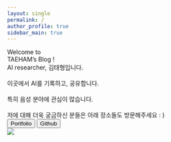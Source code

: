 ```yaml
---
layout: single
permalink: /
author_profile: true
sidebar_main: true 
---
```


<head>
    <meta charset="UTF-8">
    <meta http-equiv="X-UA-Compatible" content="IE=edge">
    <meta name="viewport" content="width=device-width, initial-scale=1.0">
    <title>Document</title>
    <link href="/indexs.css" rel="stylesheet" />
</head>
<body>
    <div class="background">
        <div class="introduction">
            <div class="title">Welcome to <br/>TAEHAM’s Blog !</div>
            <div class="text">
                AI researcher, 김태형입니다.
                <br/><br/>이곳에서 AI를 기록하고, 공유합니다.
                <br/><br/>특히 음성 분야에 관심이 많습니다.
                <br/><br/>저에 대해 더욱 궁금하신 분들은 아래 장소들도 방문해주세요 : )
            </div>
            <div class="row_button">
                <a href="https://fluffy-game-5c1.notion.site/ML-Researcher-63ea087b87624901b69c72c79b59557a"><button class="button">Portfolio</button></a>
                <a href="https://github.com/kthworks"><button class="button">Github</button></a>
            </div>
        </div>
        <div>
            <img class="taeham_img" src="/taeham.png" />
        </div>
    </div>
</body>






